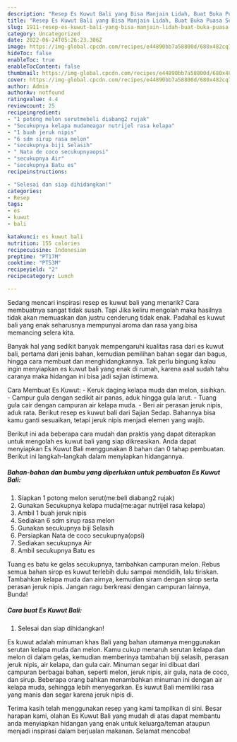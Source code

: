 ```yaml
---
description: "Resep Es Kuwut Bali yang Bisa Manjain Lidah, Buat Buka Puasa Sempurna"
title: "Resep Es Kuwut Bali yang Bisa Manjain Lidah, Buat Buka Puasa Sempurna"
slug: 1911-resep-es-kuwut-bali-yang-bisa-manjain-lidah-buat-buka-puasa-sempurna
category: Uncategorized
date: 2022-06-24T05:26:23.306Z
image: https://img-global.cpcdn.com/recipes/e44890bb7a58800d/680x482cq70/es-kuwut-bali-foto-resep-utama.jpg
hideToc: false
enableToc: true
enableTocContent: false
thumbnail: https://img-global.cpcdn.com/recipes/e44890bb7a58800d/680x482cq70/es-kuwut-bali-foto-resep-utama.jpg
cover: https://img-global.cpcdn.com/recipes/e44890bb7a58800d/680x482cq70/es-kuwut-bali-foto-resep-utama.jpg
author: Admin
authorAv: notfound
ratingvalue: 4.4
reviewcount: 25
recipeingredient:
- "1 potong melon serutmebeli diabang2 rujak"
- "Secukupnya kelapa mudameagar nutrijel rasa kelapa"
- "1 buah jeruk nipis"
- "6 sdm sirup rasa melon"
- "secukupnya biji Selasih"
- " Nata de coco secukupnyaopsi"
- "secukupnya Air"
- "secukupnya Batu es"
recipeinstructions:

- "Selesai dan siap dihidangkan!"
categories:
- Resep
tags:
- es
- kuwut
- bali

katakunci: es kuwut bali 
nutrition: 155 calories
recipecuisine: Indonesian
preptime: "PT17M"
cooktime: "PT53M"
recipeyield: "2"
recipecategory: Lunch

---
```



Sedang mencari inspirasi resep es kuwut bali yang menarik? Cara membuatnya sangat tidak susah. Tapi Jika keliru mengolah maka hasilnya tidak akan memuaskan dan justru cenderung tidak enak. Padahal es kuwut bali yang enak seharusnya mempunyai aroma dan rasa yang bisa memancing selera kita.


Banyak hal yang sedikit banyak mempengaruhi kualitas rasa dari es kuwut bali, pertama dari jenis bahan, kemudian pemilihan bahan segar dan bagus, hingga cara membuat dan menghidangkannya. Tak perlu bingung kalau ingin menyiapkan es kuwut bali yang enak di rumah, karena asal sudah tahu caranya maka hidangan ini bisa jadi sajian istimewa.

Cara Membuat Es Kuwut: - Keruk daging kelapa muda dan melon, sisihkan. - Campur gula dengan sedikit air panas, aduk hingga gula larut. - Tuang gula cair dengan campuran air kelapa muda. - Beri air perasan jeruk nipis, aduk rata. Berikut resep es kuwut bali dari Sajian Sedap. Bahannya bisa kamu ganti sesuaikan, tetapi jeruk nipis menjadi elemen yang wajib.


Berikut ini ada beberapa cara mudah dan praktis yang dapat diterapkan untuk mengolah es kuwut bali yang siap dikreasikan. Anda dapat menyiapkan Es Kuwut Bali menggunakan 8 bahan dan 0 tahap pembuatan. Berikut ini langkah-langkah dalam menyiapkan hidangannya.

<!--inarticleads1-->

##### Bahan-bahan dan bumbu yang diperlukan untuk pembuatan Es Kuwut Bali:

1. Siapkan 1 potong melon serut(me:beli diabang2 rujak)
1. Gunakan Secukupnya kelapa muda(me:agar nutrijel rasa kelapa)
1. Ambil 1 buah jeruk nipis
1. Sediakan 6 sdm sirup rasa melon
1. Gunakan secukupnya biji Selasih
1. Persiapkan  Nata de coco secukupnya(opsi)
1. Sediakan secukupnya Air
1. Ambil secukupnya Batu es


Tuang es batu ke gelas secukupnya, tambahkan campuran melon. Rebus semua bahan sirop es kuwut terlebih dulu sampai mendidih, lalu tiriskan. Tambahkan kelapa muda dan airnya, kemudian siram dengan sirop serta perasan jeruk nipis. Jangan ragu berkreasi dengan campuran lainnya, Bunda! 

<!--inarticleads2-->

##### Cara buat Es Kuwut Bali:


1. Selesai dan siap dihidangkan!

Es kuwut adalah minuman khas Bali yang bahan utamanya menggunakan serutan kelapa muda dan melon. Kamu cukup menaruh serutan kelapa dan melon di dalam gelas, kemudian memberinya tambahan biji selasih, perasan jeruk nipis, air kelapa, dan gula cair. Minuman segar ini dibuat dari campuran berbagai bahan, seperti melon, jeruk nipis, air gula, nata de coco, dan sirup. Beberapa orang bahkan menambahkan minuman ini dengan air kelapa muda, sehingga lebih menyegarkan. Es kuwut Bali memiliki rasa yang manis dan segar karena jeruk nipis di. 

Terima kasih telah menggunakan resep yang kami tampilkan di sini. Besar harapan kami, olahan Es Kuwut Bali yang mudah di atas dapat membantu anda menyiapkan hidangan yang enak untuk keluarga/teman ataupun menjadi inspirasi dalam berjualan makanan. Selamat mencoba!

